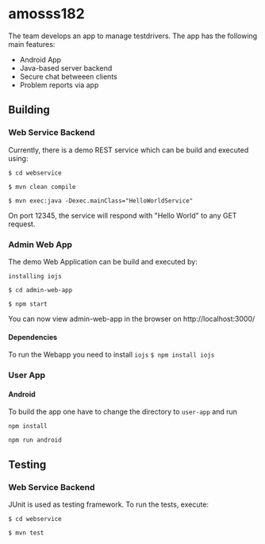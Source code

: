 # amosss182

The team develops an app to manage testdrivers.
The app has the following main features:
* Android App
* Java-based server backend
* Secure chat betweeen clients
* Problem reports via app

## Building

### Web Service Backend

Currently, there is a demo REST service which can be build and executed using:

`$ cd webservice`

`$ mvn clean compile`

`$ mvn exec:java -Dexec.mainClass="HelloWorldService"`

On port 12345, the service will respond with "Hello World" to any GET request.

### Admin Web App

The demo Web Application can be build and executed by:

`installing iojs`

`$ cd admin-web-app`

`$ npm start`

You can now view admin-web-app in the browser on http://localhost:3000/

#### Dependencies

To run the Webapp you need to install `iojs`
`$ npm install iojs`

### User App

#### Android

To build the app one have to change the directory to `user-app` and run

`npm install`

`npm run android`

## Testing

### Web Service Backend

JUnit is used as testing framework. To run the tests, execute:

`$ cd webservice`

`$ mvn test`

